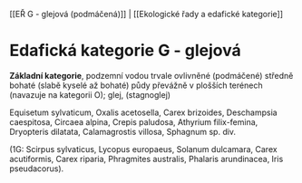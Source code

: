 [[EŘ G - glejová (podmáčená)]] | [[Ekologické řady a edafické kategorie]]

# Edafická kategorie G - glejová

**Základní kategorie**, podzemní vodou trvale ovlivněné (podmáčené) středně bohaté (slabě kyselé až bohaté) půdy převážně v plošších terénech (navazuje na kategorii O); glej, (stagnoglej)

Equisetum sylvaticum, Oxalis acetosella, Carex brizoides, Deschampsia caespitosa, Circaea alpina, Crepis paludosa, Athyrium filix-femina, Dryopteris dilatata, Calamagrostis villosa, Sphagnum sp. div.

(1G: Scirpus sylvaticus, Lycopus europaeus, Solanum dulcamara, Carex acutiformis, Carex riparia, Phragmites australis, Phalaris arundinacea, Iris pseudacorus).
